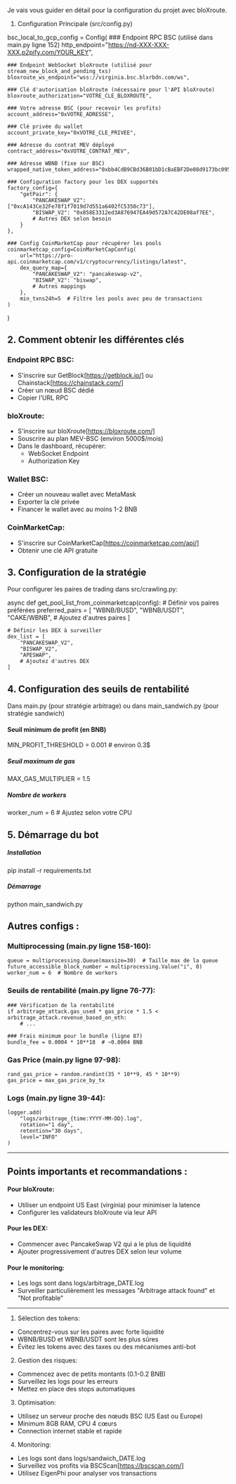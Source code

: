 Je vais vous guider en détail pour la configuration du projet avec bloXroute.
1. Configuration Principale (src/config.py)

bsc_local_to_gcp_config = Config(
    ### Endpoint RPC BSC (utilisé dans main.py ligne 152)
    http_endpoint="https://nd-XXX-XXX-XXX.p2pify.com/YOUR_KEY",
    
    ### Endpoint WebSocket bloXroute (utilisé pour stream_new_block_and_pending_txs)
    bloxroute_ws_endpoint="wss://virginia.bsc.blxrbdn.com/ws",
    
    ### Clé d'autorisation bloXroute (nécessaire pour l'API bloXroute)
    bloxroute_authorization="VOTRE_CLE_BLOXROUTE",
    
    ### Votre adresse BSC (pour recevoir les profits)
    account_address="0xVOTRE_ADRESSE",
    
    ### Clé privée du wallet
    account_private_key="0xVOTRE_CLE_PRIVEE",
    
    ### Adresse du contrat MEV déployé
    contract_address="0xVOTRE_CONTRAT_MEV",
    
    ### Adresse WBNB (fixe sur BSC)
    wrapped_native_token_address="0xbb4CdB9CBd36B01bD1cBaEBF2De08d9173bc095c",
    
    ### Configuration factory pour les DEX supportés
    factory_config={
        "getPair": {
            "PANCAKESWAP_V2": ["0xcA143Ce32Fe78f1f7019d7d551a6402fC5350c73"],
            "BISWAP_V2": "0x858E3312ed3A876947EA49d572A7C42DE08af7EE",
            # Autres DEX selon besoin
        }
    },

    ### Config CoinMarketCap pour récupérer les pools
    coinmarketcap_config=CoinMarketCapConfig(
        url="https://pro-api.coinmarketcap.com/v1/cryptocurrency/listings/latest",
        dex_query_map={
            "PANCAKESWAP_V2": "pancakeswap-v2",
            "BISWAP_V2": "biswap",
            # Autres mappings
        },
        min_txns24h=5  # Filtre les pools avec peu de transactions
    )
)

## 2. Comment obtenir les différentes clés

### Endpoint RPC BSC:
- S'inscrire sur GetBlock[https://getblock.io/] ou Chainstack[https://chainstack.com/]
- Créer un nœud BSC dédié
- Copier l'URL RPC

### bloXroute:
- S'inscrire sur bloXroute[https://bloxroute.com/]
- Souscrire au plan MEV-BSC (environ 5000$/mois)
- Dans le dashboard, récupérer:
  - WebSocket Endpoint
  - Authorization Key

### Wallet BSC:
- Créer un nouveau wallet avec MetaMask
- Exporter la clé privée
- Financer le wallet avec au moins 1-2 BNB

### CoinMarketCap:
- S'inscrire sur CoinMarketCap[https://coinmarketcap.com/api/]
- Obtenir une clé API gratuite


## 3. Configuration de la stratégie

Pour configurer les paires de trading dans src/crawling.py:

async def get_pool_list_from_coinmarketcap(config):
    # Définir vos paires préférées
    preferred_pairs = [
        "WBNB/BUSD",
        "WBNB/USDT",
        "CAKE/WBNB",
        # Ajoutez d'autres paires
    ]
    
    # Définir les DEX à surveiller
    dex_list = [
        "PANCAKESWAP_V2",
        "BISWAP_V2",
        "APESWAP",
        # Ajoutez d'autres DEX
    ]


## 4. Configuration des seuils de rentabilité

Dans main.py (pour stratégie arbitrage) ou dans main_sandwich.py (pour stratégie sandwich)

#### Seuil minimum de profit (en BNB)
MIN_PROFIT_THRESHOLD = 0.001  # environ 0.3$

##### Seuil maximum de gas
MAX_GAS_MULTIPLIER = 1.5

##### Nombre de workers
worker_num = 6  # Ajustez selon votre CPU


## 5. Démarrage du bot

##### Installation
pip install -r requirements.txt

##### Démarrage
python main_sandwich.py


## Autres configs : 

### Multiprocessing (main.py ligne 158-160):
    queue = multiprocessing.Queue(maxsize=30)  # Taille max de la queue
    future_accessible_block_number = multiprocessing.Value("i", 0)
    worker_num = 6  # Nombre de workers


### Seuils de rentabilité (main.py ligne 76-77):
    ### Vérification de la rentabilité
    if arbitrage_attack.gas_used * gas_price * 1.5 < arbitrage_attack.revenue_based_on_eth:
        # ...

    ### Frais minimum pour le bundle (ligne 87)
    bundle_fee = 0.0004 * 10**18  # ~0.0004 BNB


### Gas Price (main.py ligne 97-98):
    rand_gas_price = random.randint(35 * 10**9, 45 * 10**9)
    gas_price = max_gas_price_by_tx


### Logs (main.py ligne 39-44):
    logger.add(
        "logs/arbitrage_{time:YYYY-MM-DD}.log",
        rotation="1 day",
        retention="30 days",
        level="INFO"
    )



---

## Points importants et recommandations :

#### Pour bloXroute:
- Utiliser un endpoint US East (virginia) pour minimiser la latence
- Configurer les validateurs bloXroute via leur API

#### Pour les DEX:
- Commencer avec PancakeSwap V2 qui a le plus de liquidité
- Ajouter progressivement d'autres DEX selon leur volume

#### Pour le monitoring:
- Les logs sont dans logs/arbitrage_DATE.log
- Surveiller particulièrement les messages "Arbitrage attack found" et "Not profitable"

---

1. Sélection des tokens:
- Concentrez-vous sur les paires avec forte liquidité
- WBNB/BUSD et WBNB/USDT sont les plus sûres
- Évitez les tokens avec des taxes ou des mécanismes anti-bot

2. Gestion des risques:
- Commencez avec de petits montants (0.1-0.2 BNB)
- Surveillez les logs pour les erreurs
- Mettez en place des stops automatiques

3. Optimisation:
- Utilisez un serveur proche des nœuds BSC (US East ou Europe)
- Minimum 8GB RAM, CPU 4 cœurs
- Connection internet stable et rapide

4. Monitoring:
- Les logs sont dans logs/sandwich_DATE.log
- Surveillez vos profits via BSCScan[https://bscscan.com/]
- Utilisez EigenPhi pour analyser vos transactions
